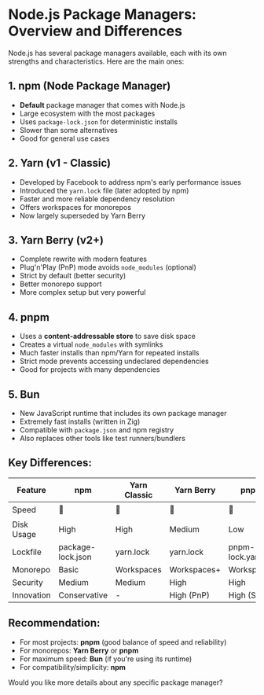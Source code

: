 # Node.js Package Managers: Overview and Differences

Node.js has several package managers available, each with its own strengths and characteristics. Here are the main ones:

## 1. **npm (Node Package Manager)**
- **Default** package manager that comes with Node.js
- Large ecosystem with the most packages
- Uses `package-lock.json` for deterministic installs
- Slower than some alternatives
- Good for general use cases

## 2. **Yarn (v1 - Classic)**
- Developed by Facebook to address npm's early performance issues
- Introduced the `yarn.lock` file (later adopted by npm)
- Faster and more reliable dependency resolution
- Offers workspaces for monorepos
- Now largely superseded by Yarn Berry

## 3. **Yarn Berry (v2+)**
- Complete rewrite with modern features
- Plug'n'Play (PnP) mode avoids `node_modules` (optional)
- Strict by default (better security)
- Better monorepo support
- More complex setup but very powerful

## 4. **pnpm**
- Uses a **content-addressable store** to save disk space
- Creates a virtual `node_modules` with symlinks
- Much faster installs than npm/Yarn for repeated installs
- Strict mode prevents accessing undeclared dependencies
- Good for projects with many dependencies

## 5. **Bun**
- New JavaScript runtime that includes its own package manager
- Extremely fast installs (written in Zig)
- Compatible with `package.json` and npm registry
- Also replaces other tools like test runners/bundlers

## Key Differences:

| Feature    | npm               | Yarn Classic | Yarn Berry  | pnpm           | Bun        |
| ---------- | ----------------- | ------------ | ----------- | -------------- | ---------- |
| Speed      | 🐢                | 🐇           | 🐇          | 🚀             | 🚀⚡        |
| Disk Usage | High              | High         | Medium      | Low            | Medium     |
| Lockfile   | package-lock.json | yarn.lock    | yarn.lock   | pnpm-lock.yaml | bun.lockb  |
| Monorepo   | Basic             | Workspaces   | Workspaces+ | Workspaces     | Workspaces |
| Security   | Medium            | Medium       | High        | High           | Medium     |
| Innovation | Conservative      | -            | High (PnP)  | High (Store)   | Very High  |




## Recommendation:
- For most projects: **pnpm** (good balance of speed and reliability)
- For monorepos: **Yarn Berry** or **pnpm**
- For maximum speed: **Bun** (if you're using its runtime)
- For compatibility/simplicity: **npm**

Would you like more details about any specific package manager?